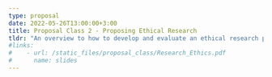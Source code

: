 ```yaml
---
type: proposal
date: 2022-05-26T13:00:00+3:00
title: Proposal Class 2 - Proposing Ethical Research
tldr: "An overview to how to develop and evaluate an ethical research proposal"
#links: 
#    - url: /static_files/proposal_class/Research_Ethics.pdf
#      name: slides 
---
```

